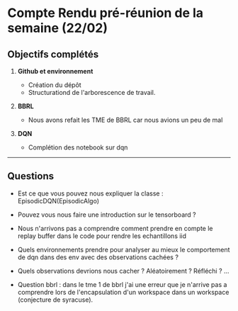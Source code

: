 # Compte Rendu pré-réunion de la semaine (22/02)

## Objectifs complétés

1. **Github et environnement** 
   - Création du dépôt
   - Structurationd de l'arborescence de travail.

2. **BBRL**
   - Nous avons refait les TME de BBRL car nous avions un peu de mal

3. **DQN**
   - Complétion des notebook sur dqn

---

## Questions

   - Est ce que vous pouvez nous expliquer la classe : EpisodicDQN(EpisodicAlgo)
   
   - Pouvez vous nous faire une introduction sur le tensorboard ?
  
   - Nous n'arrivons pas a comprendre comment prendre en compte le replay buffer dans le code pour rendre les echantillons iid

   - Quels environnements prendre pour analyser au mieux le comportement de dqn dans des env avec des observations cachées ?

   - Quels observations devrions nous cacher ? Aléatoirement ? Réfléchi ? ...
 

   - Question bbrl : dans le tme 1 de bbrl j'ai une erreur que je n'arrive pas a comprendre lors de l'encapsulation d'un workspace dans un workspace (conjecture de syracuse).
